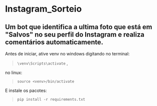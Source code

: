 <h1>Instagram_Sorteio</h1>
<h2>Um bot que identifica a ultima foto que está em "Salvos" no seu perfil do Instagram e realiza comentários automaticamente.</h2>

 Antes de iniciar, ative venv no windows digitando no terminal:
 > ```\venv\Scripts\activate``` ,
 
 no linux:
 > ```source <venv>/bin/activate```
 
 E instale os pacotes:
 > ```pip install -r requirements.txt```
 
